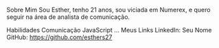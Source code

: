 Sobre Mim
Sou Esther, tenho 21 anos, sou viciada em Numerex, e quero seguir na área de analista de comunicação.

Habilidades
Comunicação
JavaScript
...
Meus Links
LinkedIn: Seu Nome
GitHub: https://github.com/esthers27
